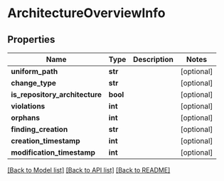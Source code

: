 # ArchitectureOverviewInfo

## Properties
Name | Type | Description | Notes
------------ | ------------- | ------------- | -------------
**uniform_path** | **str** |  | [optional] 
**change_type** | **str** |  | [optional] 
**is_repository_architecture** | **bool** |  | [optional] 
**violations** | **int** |  | [optional] 
**orphans** | **int** |  | [optional] 
**finding_creation** | **str** |  | [optional] 
**creation_timestamp** | **int** |  | [optional] 
**modification_timestamp** | **int** |  | [optional] 

[[Back to Model list]](../README.md#documentation-for-models) [[Back to API list]](../README.md#documentation-for-api-endpoints) [[Back to README]](../README.md)


